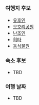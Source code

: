 ### 여행지 후보
- [유후인](https://thegate12.com/kr/article/98)
- [오호리공원](https://blog.naver.com/wkwmd81/221278517554)
- [난조인](https://m.blog.naver.com/PostView.naver?isHttpsRedirect=true&blogId=realhyeonwoo&logNo=221216445751)
- [히타](https://likejp.com/3093)
- [동식물원](https://lovegood8.tistory.com/174)

### 숙소 후보
- TBD

### 여행 날짜
- TBD